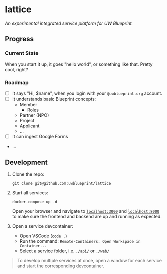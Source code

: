 # lattice

_An experimental integrated service platform for UW Blueprint._

## Progress

### Current State

When you start it up, it goes "hello world", or something like that. Pretty
cool, right?

### Roadmap

- [ ] It says "Hi, $name", when you login with your `@uwblueprint.org` account.
- [ ] It understands basic Blueprint concepts:
  - Member
    - Roles
  - Partner (NPO)
  - Project
  - Applicant
  - ...
- [ ] It can ingest Google Forms
- ...

## Development

1. Clone the repo:

   ```
   git clone git@github.com:uwblueprint/lattice
   ```

2. Start all services:

   ```
   docker-compose up -d
   ```

   Open your browser and navigate to [`localhost:3000`](http://localhost:3000) and [`localhost:8000`](http://localhost:8000) to make sure the frontend and backend are up and running as expected.

3. Open a service devcontainer:

   - Open VSCode (`code .`)
   - Run the command: `Remote-Containers: Open Workspace in Container...`
   - Select a service folder, i.e. [`./api/`](./api/) or [`./web/`](./web/)

> To develop multiple services at once, open a window for each service and
> start the corresponding devcontainer.
